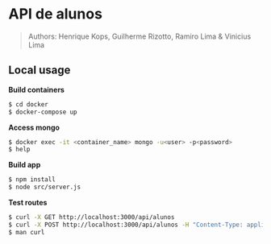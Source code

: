 # API de alunos
> Authors: Henrique Kops, Guilherme Rizotto, Ramiro Lima & Vinicius Lima

## Local usage

**Build containers**
```sh
$ cd docker
$ docker-compose up
```

**Access mongo**
```sh
$ docker exec -it <container_name> mongo -u<user> -p<password>
$ help
```
  
**Build app**
```sh
$ npm install
$ node src/server.js
```

**Test routes**
```sh
$ curl -X GET http://localhost:3000/api/alunos
$ curl -X POST http://localhost:3000/api/alunos -H "Content-Type: application/json" -d '{"<key>": "<value>"}'
$ man curl
```
